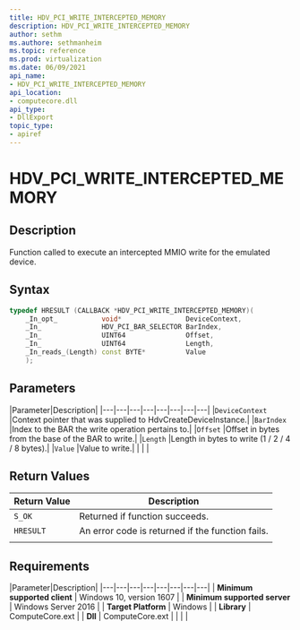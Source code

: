 ```yaml
---
title: HDV_PCI_WRITE_INTERCEPTED_MEMORY
description: HDV_PCI_WRITE_INTERCEPTED_MEMORY
author: sethm
ms.authore: sethmanheim
ms.topic: reference
ms.prod: virtualization
ms.date: 06/09/2021
api_name:
- HDV_PCI_WRITE_INTERCEPTED_MEMORY
api_location:
- computecore.dll
api_type:
- DllExport
topic_type: 
- apiref
---
```

# HDV_PCI_WRITE_INTERCEPTED_MEMORY

## Description

Function called to execute an intercepted MMIO write for the emulated device.

## Syntax

```C++
typedef HRESULT (CALLBACK *HDV_PCI_WRITE_INTERCEPTED_MEMORY)(
    _In_opt_           void*                DeviceContext,
    _In_               HDV_PCI_BAR_SELECTOR BarIndex,
    _In_               UINT64               Offset,
    _In_               UINT64               Length,
    _In_reads_(Length) const BYTE*          Value
    );
```

## Parameters

|Parameter|Description|
|---|---|---|---|---|---|---|---|
|`DeviceContext` |Context pointer that was supplied to HdvCreateDeviceInstance.|
|`BarIndex` |Index to the BAR the write operation pertains to.|
|`Offset` |Offset in bytes from the base of the BAR to write.|
|`Length` |Length in bytes to write (1 / 2 / 4 / 8 bytes).|
|`Value` |Value to write.|
|    |    |

## Return Values

|Return Value     |Description|
|---|---|
|`S_OK` | Returned if function succeeds.|
|`HRESULT` | An error code is returned if the function fails.
|     |     |

## Requirements

|Parameter|Description|
|---|---|---|---|---|---|---|---|
| **Minimum supported client** | Windows 10, version 1607 |
| **Minimum supported server** | Windows Server 2016 |
| **Target Platform** | Windows |
| **Library** | ComputeCore.ext |
| **Dll** | ComputeCore.ext |
|    |    |
